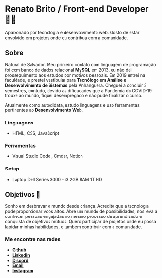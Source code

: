# Renato Brito / Front-end Developer 👋🏽

Apaixonado por tecnologia e desenvolvimento web. Gosto de estar envolvido em projetos onde eu contribua com a comunidade.

## Sobre

Natural de Salvador. Meu primeiro contato com linguagem de programação foi com banco de dados relacional **MySQL** em 2013, eu não dei prosseguimento aos estudos por motivos pessoais. Em 2019 entrei na faculdade, e prestei vestibular para **Tecnólogo em Análise e Desenvolvimento de Sistemas** pela Anhanguera. Cheguei a concluir 3 semestres, contudo, devido as dificudades que a Pandemia do COVID-19 trouxe ao mundo, fiquei desempregado e não pude finalizar o curso.

Atualmente como autodidata, estudo linguagens e uso ferramentas pertinentes ao **Desenvolvimento Web**.

### Linguagens

- HTML, CSS, JavaScript

### Ferramentas

- Visual Studio Code , Cmder, Notion

### Setup

- Laptop Dell Series 3000 - i3 2GB RAM 1T HD

## Objetivos :dart:

Sonho em desbravar o mundo desde criança. Acredito que a tecnologia pode proporcionar voos altos. Abre um mundo de possibilidades, nos leva a conhecer pessoas engajadas no mesmo processo de aprendizado e conquista de objetivos mútuos. Quero participar de projetos onde eu possa lapidar minhas habilidades, e também contribuir com a comunidade.

### Me encontre nas redes

- [**Github**](https://github.com/rbdev92)
- [**Linkedin**](https://www.linkedin.com/in/renatobrito92/)
- [**Discord**](https://discord.gg/#8522)
- [**Email**](mailto:dev.renatobrito@gmail.com)
- [**Instagram**](https://instagram.com/rbdev92)
